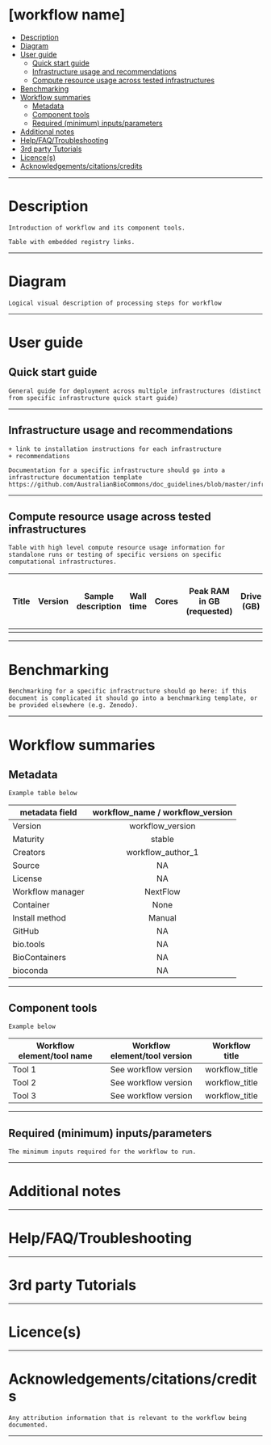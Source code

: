[workflow name]
===========

  - [Description](#description)
  - [Diagram](#diagram)
  - [User guide](#user-guide)
      - [Quick start guide](#quick-start-guide)
      - [Infrastructure usage and
        recommendations](#infrastructure-usage-and-recommendations)
      - [Compute resource usage across tested
        infrastructures](#compute-resource-usage-across-tested-infrastructures)
  - [Benchmarking](#benchmarking)
  - [Workflow summaries](#workflow-summaries)
      - [Metadata](#metadata)
      - [Component tools](#component-tools)
      - [Required (minimum)
        inputs/parameters](#required-minimum-inputsparameters)
  - [Additional notes](#additional-notes)
  - [Help/FAQ/Troubleshooting](#helpfaqtroubleshooting)
  - [3rd party Tutorials](#3rd-party-tutorials)
  - [Licence(s)](#licences)
  - [Acknowledgements/citations/credits](#acknowledgementscitationscredits)

---

# Description

```
Introduction of workflow and its component tools.

Table with embedded registry links.
```

---

# Diagram

```
Logical visual description of processing steps for workflow
```

---

# User guide

## Quick start guide

```
General guide for deployment across multiple infrastructures (distinct from specific infrastructure quick start guide) 
```

---

## Infrastructure usage and recommendations

```
+ link to installation instructions for each infrastructure 
+ recommendations
    
Documentation for a specific infrastructure should go into a infrastructure documentation template
https://github.com/AustralianBioCommons/doc_guidelines/blob/master/infrastructure_optimisation.md
```

---

## Compute resource usage across tested infrastructures

```
Table with high level compute resource usage information for standalone runs or testing of specific versions on specific computational infrastructures.
```

| Title | Version | Sample description | Wall time | Cores | Peak RAM in GB (requested) | Drive (GB) | HPC-HTC | If HPC-HTC is other, specify | Scheduler | Year-Month |
| ----- | ------- | ------------------ | --------- | ----- | -------------------------- | ---------- | ------- | ---------------------------- | --------- | ---------- |
|       |         |                    |           |       |                            |            |         |                              |           |            |

---

# Benchmarking

```
Benchmarking for a specific infrastructure should go here: if this document is complicated it should go into a benchmarking template, or be provided elsewhere (e.g. Zenodo). 
```

---

# Workflow summaries

## Metadata

```
Example table below 
```

|metadata field     | workflow_name / workflow_version  |
|-------------------|:---------------------------------:|
|Version            | workflow_version                  |
|Maturity           | stable                            |
|Creators           | workflow_author_1                 |
|Source             | NA                                |
|License            | NA                                |
|Workflow manager   | NextFlow                          |
|Container          | None                              |
|Install method     | Manual                            |
|GitHub             | NA                                |
|bio.tools 	        | NA                                |
|BioContainers      | NA                                | 
|bioconda           | NA                                |

---

## Component tools

```
Example below 
```

| Workflow element/tool name | Workflow element/tool version | Workflow title |
|-------------|:--------:|:--------:|
|Tool 1 | See workflow version | workflow_title |
|Tool 2 |	See workflow version | workflow_title |
|Tool 3 |	See workflow version | workflow_title |

---

## Required (minimum) inputs/parameters

```
The minimum inputs required for the workflow to run.
```

---

# Additional notes

---

# Help/FAQ/Troubleshooting

---

# 3rd party Tutorials 

---

# Licence(s)

---

# Acknowledgements/citations/credits

```
Any attribution information that is relevant to the workflow being documented.
```

---
